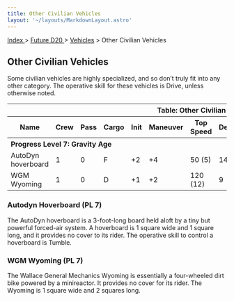 ```yaml
---
title: Other Civilian Vehicles
layout: '~/layouts/MarkdownLayout.astro'
---
```


[ Index ](/) > [ Future D20 ](/future.d20.srd) > [Vehicles](/future.d20.srd/vehicles) > Other Civilian Vehicles

## Other Civilian Vehicles

Some civilian vehicles are highly specialized, and so don’t truly fit into any
other category. The operative skill for these vehicles is Drive, unless
otherwise noted.


<table> <tr><th colspan="13">Table: Other Civilian Vehicles</th></tr> <tr><th>Name</th><th>Crew</th><th>Pass</th><th>Cargo</th><th>Init</th><th>Maneuver</th><th>Top Speed</th><th>Defense</th><th>Hard</th><th>Hit Points</th><th>Size</th><th>Purchase DC</th><th>Restriction</th></tr> <tr><th colspan="13" style="text-align: left">Progress Level 7: Gravity Age</th></tr> <tr><td>AutoDyn hoverboard</td><td>1</td><td>0</td><td>F</td><td>+2</td><td>+4</td><td>50 (5)</td><td>14</td><td>2</td><td>8</td><td>D</td><td>17</td><td>Lic (+1)</td></tr> <tr class="shaded"><td>WGM Wyoming</td><td>1</td><td>0</td><td>D</td><td>+1</td><td>+2</td><td>120 (12)</td><td>9</td><td>5</td><td>25</td><td>L</td><td>26</td><td>Lic (+1)</td></tr> </table>



### Autodyn Hoverboard (PL 7)

The AutoDyn hoverboard is a 3-foot-long board held aloft by a tiny but
powerful forced-air system. A hoverboard is 1 square wide and 1 square long,
and it provides no cover to its rider. The operative skill to control a
hoverboard is Tumble.

### WGM Wyoming (PL 7)

The Wallace General Mechanics Wyoming is essentially a four-wheeled dirt bike
powered by a minireactor. It provides no cover for its rider. The Wyoming is 1
square wide and 2 squares long.

